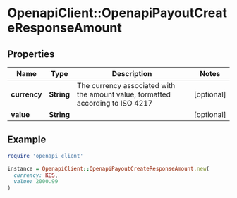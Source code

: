 # OpenapiClient::OpenapiPayoutCreateResponseAmount

## Properties

| Name | Type | Description | Notes |
| ---- | ---- | ----------- | ----- |
| **currency** | **String** | The currency associated with the amount value, formatted according to ISO 4217 | [optional] |
| **value** | **String** |  | [optional] |

## Example

```ruby
require 'openapi_client'

instance = OpenapiClient::OpenapiPayoutCreateResponseAmount.new(
  currency: KES,
  value: 2000.99
)
```

